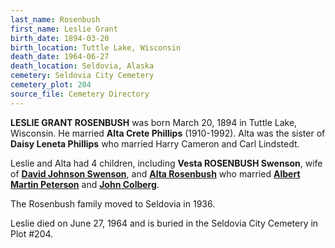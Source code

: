```yaml
---
last_name: Rosenbush
first_name: Leslie Grant
birth_date: 1894-03-20
birth_location: Tuttle Lake, Wisconsin
death_date: 1964-06-27
death_location: Seldovia, Alaska
cemetery: Seldovia City Cemetery
cemetery_plot: 204
source_file: Cemetery Directory
---
```

**LESLIE GRANT ROSENBUSH** was born March 20, 1894 in Tuttle Lake, Wisconsin.  He married **Alta Crete Phillips** (1910-1992). Alta was the sister of **Daisy Leneta Phillips** who married Harry Cameron and Carl Lindstedt. 

Leslie and Alta had 4 children, including **Vesta ROSENBUSH Swenson**, wife of [**David Johnson Swenson**](./Swenson_David.md), and [**Alta Rosenbush**](Colberg_Alta_Rosenbush.md) who married [**Albert Martin Peterson**](./Peterson_Albert_Martin_Nute.md) and [**John Colberg**](./Colberg_John_Naismith.md). 

The Rosenbush family moved to Seldovia in 1936.

Leslie died on June 27, 1964 and is buried in the Seldovia City Cemetery in Plot #204.  
